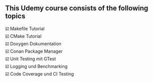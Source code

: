 
## This Udemy course consists of the following topics

☑️ Makefile Tutorial  
☑️ CMake Tutorial  
☑️ Doxygen Dokumentation  
☑️ Conan Package Manager  
☑️ Unit Testing mit GTest  
☑️ Logging und Benchmarking  
☑️ Code Coverage und CI Testing  
